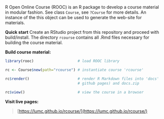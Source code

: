 R Open Online Course (ROOC) is an R package to develop a course material in modular fashion. See class `Course`, see  `?Course` for more details. An instance of the this object can be used to generate the web-site for materials. 


**Quick start** Create an RStudio project from this repository and proceed with build/install. The directory `rcourse` contains all .Rmd files necessary for building the course material. 

**Build course material:**

```r
library(rooc)                    # load ROOC library

rc <- Course$new(path="rcourse") # instantiate course 'rcourse'

rc$render()                      # render R Markdown files into 'docs' folder (conform 
                                 # github pages) and docs.zip    
                                   
rc$view()                        # view the course in a browser
```


**Visit live pages:**

> [https://lumc.github.io/rcourse/](https://lumc.github.io/rcourse/)


